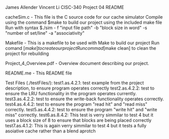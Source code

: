 James Allender
Vincent Li
CISC-340 
Project 04
README

cacheSim.c - This file is the C source code for our cache simulator
    Compile using the command $make to build our project using the included make file
    Run with syntax $./sim - f "input file path" -b "block size in word" -s "number of set/line" -a "associativity"

Makefile - This is a makefile to be used with Make to build our project
	Run comand [$make] to create our project
	Run commad [$make clean] to clean the project for rebuilding

Project_4_Overview.pdf - Overview document describing our project.


README.me - This README file

Test Files (./testFiles/):
        test1.as.4.2.1: test example from the project description, to ensure program operates correctly
        test2.as.4.2.2: test to ensure the LRU functionality in the program operates currently.
        test3.as.4.2.2: test to ensure the write-back functionality operates correctly.
        test4.as.4.4.2: test to ensure the program "read hit" and "read miss" correctly.
        test5.as.4.4.2: test to ensure the program "write hit" and "write miss" correctly.
        test6.as.8.4.2: This test is verry simmilar to test 4 but it uses a block size of 8 to ensure that blocks are being placed correctly
        test7.as.4.1.2: This is again verry simmilar to test 4 but it tests a fully asoiative cache rather than a blend aprotch